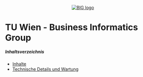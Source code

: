 <p align="center"><a href="https://big-tuwien.github.io" target="_blank" rel="noopener"><img src="https://raw.githubusercontent.com/big-tuwien/big-tuwien.github.io/content/assets/images/logo.png" alt="BIG logo"></a></p>

# TU Wien - Business Informatics Group

##### Inhaltsverzeichnis

* [Inhalte]()
* [Technische Details und Wartung]()
